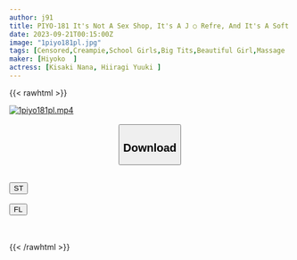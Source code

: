 ```yaml
---
author: j91
title: PIYO-181 It's Not A Sex Shop, It's A J ○ Refre, And It's A Soft Panty, And It's Estrus By Inserting The Whole Glans, And It's A Secretly Vaginal Cum Shot Uncle.
date: 2023-09-21T00:15:00Z
image: "1piyo181pl.jpg"
tags: [Censored,Creampie,School Girls,Big Tits,Beautiful Girl,Massage	]
maker: [Hiyoko  ]
actress: [Kisaki Nana, Hiiragi Yuuki ]
---
```



{{< rawhtml >}}

<div class="video" data-videoid="4mWy9VQvQlup4m">
    <a href="javascript:;">
        <img src="https://my.j91.asia/posts/1piyo181pl/1piyo181pl.jpg" width="WIDTH" height="HEIGHT" alt="1piyo181pl.mp4" loading="lazy">
    </a>
</div>

<script type="text/javascript" src="https://j91.asia/asset/on-demand-st.js"></script>

<br>
  <link rel="stylesheet" href="https://j91.asia/asset/bs5.css">
  
  <center>
  <button class="btn btn-primary" type="button" data-bs-toggle="collapse" data-bs-target=".multi-collapse" aria-expanded="false" aria-controls="multiCollapseExample1 multiCollapseExample2"><h2>Download</h2></button></center>
</p>
<div class="row">
  <div class="col">
    <div class="collapse multi-collapse" id="multiCollapseExample1">
      <div class="card card-body">
	      	      <br>
<div class="buttons">  
<a href="https://streamtape.to/v/4mWy9VQvQlup4m"><button class="btn-hover color-3"><i class="fa fa-download"></i> ST</button></a></div>
    </div>
  </div>
</div>
  <div class="col">
    <div class="collapse multi-collapse" id="multiCollapseExample2">
      <div class="card card-body">
	      <br>
<div class="buttons">
    <a href="https://filelions.online/f/nlmae7omjohp"><button class="btn-hover color-9"><i class="fa fa-download"></i> FL</button></a></div>
<br><br>
      </div>
    </div>
  </div>
</div>

{{< /rawhtml >}}